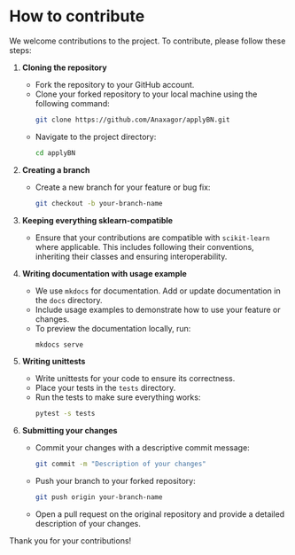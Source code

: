 # How to contribute

We welcome contributions to the project. To contribute, please follow these steps:

1. **Cloning the repository**
   - Fork the repository to your GitHub account.
   - Clone your forked repository to your local machine using the following command:
     ```bash
     git clone https://github.com/Anaxagor/applyBN.git
     ```
   - Navigate to the project directory:
     ```bash
     cd applyBN
     ```

2. **Creating a branch**
   - Create a new branch for your feature or bug fix:
     ```bash
     git checkout -b your-branch-name
     ```

3. **Keeping everything sklearn-compatible**
   - Ensure that your contributions are compatible with `scikit-learn` where applicable. This includes following their conventions, inheriting their classes and ensuring interoperability.

4. **Writing documentation with usage example**
   - We use `mkdocs` for documentation. Add or update documentation in the `docs` directory.
   - Include usage examples to demonstrate how to use your feature or changes.
   - To preview the documentation locally, run:
     ```bash
     mkdocs serve
     ```

5. **Writing unittests**
   - Write unittests for your code to ensure its correctness.
   - Place your tests in the `tests` directory.
   - Run the tests to make sure everything works:
     ```bash
     pytest -s tests
     ```

6. **Submitting your changes**
   - Commit your changes with a descriptive commit message:
     ```bash
     git commit -m "Description of your changes"
     ```
   - Push your branch to your forked repository:
     ```bash
     git push origin your-branch-name
     ```
   - Open a pull request on the original repository and provide a detailed description of your changes.

Thank you for your contributions!
